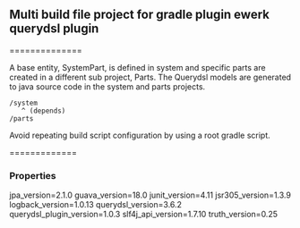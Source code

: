 ## Multi build file project for gradle plugin ewerk querydsl plugin
==============

A base entity, SystemPart, is defined in system and specific parts are created in a different sub project, Parts.
The Querydsl models are generated to java source code in the system and parts projects.
~~~
/system
   ^ (depends)
/parts
~~~
Avoid repeating build script configuration by using a root gradle script.

=============

### Properties

jpa_version=2.1.0
guava_version=18.0
junit_version=4.11
jsr305_version=1.3.9
logback_version=1.0.13
querydsl_version=3.6.2
querydsl_plugin_version=1.0.3
slf4j_api_version=1.7.10
truth_version=0.25
